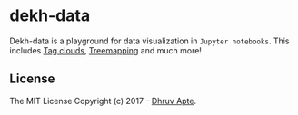 # dekh-data


Dekh-data is a playground for data visualization in `Jupyter notebooks`. This includes [Tag clouds](https://en.wikipedia.org/wiki/Tag_cloud), [Treemapping](https://en.wikipedia.org/wiki/Treemapping) and much more!

## License

The MIT License Copyright (c) 2017 - [Dhruv Apte](https://github.com/the-ethan-hunt).

